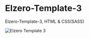 # Elzero-Template-3

Elzero-Template-3,
HTML & CSS(SASS)

![Elzero Template 3](https://user-images.githubusercontent.com/85019681/152643042-f586a432-04e3-4d38-97a7-040ab801c176.png)
